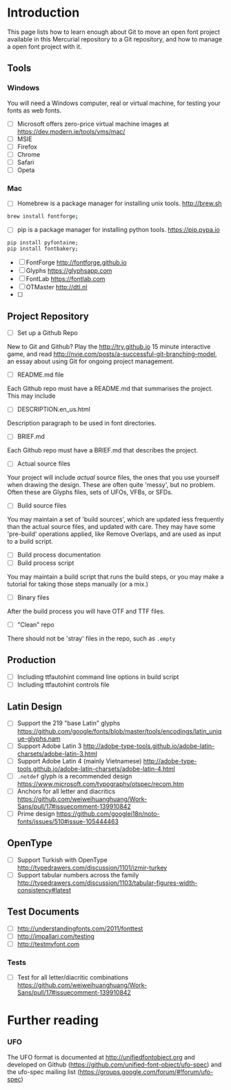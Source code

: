 # Introduction

This page lists how to learn enough about Git to move an open font project available in this Mercurial repository to a Git repository, and how to manage a open font project with it.

## Tools

### Windows

You will need a Windows computer, real or virtual machine, for testing your fonts as web fonts. 

- [ ] Microsoft offers zero-price virtual machine images at https://dev.modern.ie/tools/vms/mac/
- [ ] MSIE
- [ ] Firefox
- [ ] Chrome
- [ ] Safari
- [ ] Opeta

### Mac

- [ ] Homebrew is a package manager for installing unix tools. http://brew.sh

```sh
brew install fontforge;
```

- [ ] pip is a package manager for installing python tools. https://pip.pypa.io

```
pip install pyfontaine;
pip install fontbakery;
```

- [ ] FontForge http://fontforge.github.io
- [ ] Glyphs https://glyphsapp.com
- [ ] FontLab https://fontlab.com
- [ ] OTMaster http://dtl.nl
- [ ] 

## Project Repository

- [ ] Set up a Github Repo

New to Git and Github? Play the http://try.github.io 15 minute interactive game, and read http://nvie.com/posts/a-successful-git-branching-model, an essay about using Git for ongoing project management.

- [ ] README.md file

Each Github repo must have a README.md that summarises the project. This may include

- [ ] DESCRIPTION.en_us.html

Description paragraph to be used in font directories.

- [ ] BRIEF.md

Each Github repo must have a BRIEF.md that describes the project. 

- [ ] Actual source files

Your project will include _actual_ source files, the ones that you use yourself when drawing the design. 
These are often quite 'messy', but no problem. 
Often these are Glyphs files, sets of UFOs, VFBs, or SFDs.

- [ ] Build source files

You may maintain a set of 'build sources', which are updated less frequently than the actual source files, and updated with care. 
They may have some 'pre-build' operations applied, like Remove Overlaps, and are used as input to a build script. 

- [ ] Build process documentation
- [ ] Build process script

You may maintain a build script that runs the build steps, or you may make a tutorial for taking those steps manually (or a mix.)

- [ ] Binary files
 
After the build process you will have OTF and TTF files.

- [ ] "Clean" repo

There should not be 'stray' files in the repo, such as `.empty` 

## Production

- [ ] Including ttfautohint command line options in build script
- [ ] Including ttfautohint controls file

## Latin Design

- [ ] Support the 219 "base Latin" glyphs https://github.com/google/fonts/blob/master/tools/encodings/latin_unique-glyphs.nam
- [ ] Support Adobe Latin 3 http://adobe-type-tools.github.io/adobe-latin-charsets/adobe-latin-3.html
- [ ] Support Adobe Latin 4 (mainly Vietnamese) http://adobe-type-tools.github.io/adobe-latin-charsets/adobe-latin-4.html
- [ ] `.notdef` glyph is a recommended design https://www.microsoft.com/typography/otspec/recom.htm
- [ ] Anchors for all letter and diacritics https://github.com/weiweihuanghuang/Work-Sans/pull/17#issuecomment-139910842
- [ ] Prime design https://github.com/googlei18n/noto-fonts/issues/510#issue-105444463

## OpenType

- [ ] Support Turkish with OpenType http://typedrawers.com/discussion/1101/izmir-turkey
- [ ] Support tabular numbers across the family http://typedrawers.com/discussion/1103/tabular-figures-width-consistency#latest

## Test Documents

- [ ] http://understandingfonts.com/2011/fonttest
- [ ] http://impallari.com/testing
- [ ] http://testmyfont.com

### Tests

- [ ] Test for all letter/diacritic combinations https://github.com/weiweihuanghuang/Work-Sans/pull/17#issuecomment-139910842

# Further reading

### UFO

The UFO format is documented at http://unifiedfontobject.org and developed on Github (https://github.com/unified-font-object/ufo-spec) and the ufo-spec mailing list (https://groups.google.com/forum/#!forum/ufo-spec)
